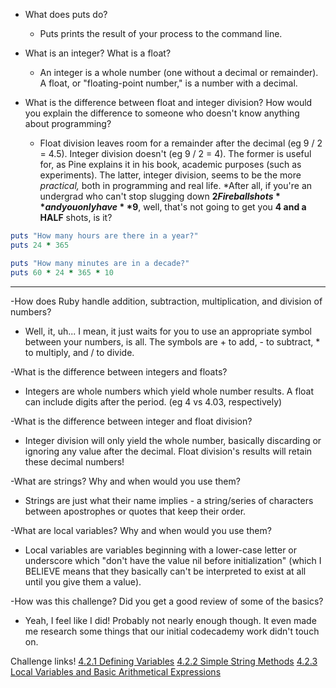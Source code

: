 - What does puts do?
  - Puts prints the result of your process to the command line.

- What is an integer? What is a float?
  - An integer is a whole number (one without a decimal or remainder). A float, or "floating-point number," is a number with a decimal.

- What is the difference between float and integer division? How would you explain the difference to someone who doesn't know anything about programming?
  - Float division leaves room for a remainder after the decimal (eg 9 / 2 = 4.5). Integer division doesn't (eg 9 / 2 = 4). The former is useful for, as Pine explains it in his book, academic purposes (such as experiments). The latter, integer division, seems to be the more *practical,* both in programming and real life. *After all, if you're an undergrad who can't stop slugging down **$2 Fireball shots** and you only have **$9**, well, that's not going to get you **4 and a HALF** shots, is it?

```ruby
puts "How many hours are there in a year?"
puts 24 * 365

puts "How many minutes are in a decade?"
puts 60 * 24 * 365 * 10
```

------


-How does Ruby handle addition, subtraction, multiplication, and division of numbers?
  - Well, it, uh... I mean, it just waits for you to use an appropriate symbol between your numbers, is all. The symbols are + to add, - to subtract, * to multiply, and / to divide.

-What is the difference between integers and floats?
  - Integers are whole numbers which yield whole number results. A float can include digits after the period. (eg 4 vs 4.03, respectively)

-What is the difference between integer and float division?
  - Integer division will only yield the whole number, basically discarding or ignoring any value after the decimal. Float division's results will retain these decimal numbers!

-What are strings? Why and when would you use them?
  - Strings are just what their name implies - a string/series of characters between apostrophes or quotes that keep their order.

-What are local variables? Why and when would you use them?
  - Local variables are variables beginning with a lower-case letter or underscore which "don't have the value nil before initialization" (which I BELIEVE means that they basically can't be interpreted to exist at all until you give them a value).

-How was this challenge? Did you get a good review of some of the basics?
  - Yeah, I feel like I did! Probably not nearly enough though. It even made me research some things that our initial codecademy work didn't touch on.

Challenge links!
[4.2.1 Defining Variables](https://github.com/masopie/phase-0/blob/master/week-4/defining-variables.rb)
[4.2.2 Simple String Methods](https://github.com/masopie/phase-0/blob/master/week-4/simple-string.rb)
[4.2.3 Local Variables and Basic Arithmetical Expressions](https://github.com/masopie/phase-0/blob/master/week-4/basic-math.ruby)